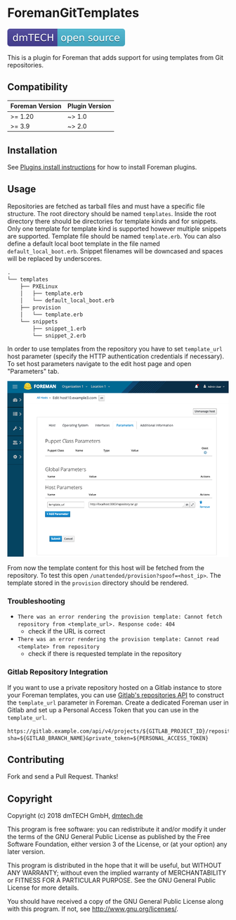 # ForemanGitTemplates

[<img src="https://raw.githubusercontent.com/dm-drogeriemarkt/.github/refs/heads/main/assets/dmtech-open-source-badge.svg">](https://www.dmtech.de/)

This is a plugin for Foreman that adds support for using templates from Git repositories.

## Compatibility

| Foreman Version | Plugin Version |
| --------------- | -------------- |
| >= 1.20         | ~> 1.0         |
| >= 3.9          | ~> 2.0         |

## Installation

See [Plugins install instructions](https://theforeman.org/plugins/) for how to install Foreman plugins.

## Usage

Repositories are fetched as tarball files and must have a specific file structure. The root directory should be named `templates`. Inside the root directory there should be directories for template kinds and for snippets. Only one template for template kind is supported however multiple snippets are supported. Template file should be named `template.erb`. You can also define a default local boot template in the file named `default_local_boot.erb`. Snippet filenames will be downcased and spaces will be replaced by underscores.

```
.
└── templates
    ├── PXELinux
    │   ├── template.erb
    │   └── default_local_boot.erb
    ├── provision
    │   └── template.erb
    └── snippets
        ├── snippet_1.erb
        └── snippet_2.erb
```

In order to use templates from the repository you have to set `template_url` host parameter (specify the HTTP authentication credentials if necessary). To set host parameters navigate to the edit host page and open "Parameters" tab.

![Host Parameters](./doc/images/host_parameters.png)

From now the template content for this host will be fetched from the repository. To test this open `/unattended/provision?spoof=<host_ip>`. The template stored in the `provision` directory should be rendered.

### Troubleshooting

- `There was an error rendering the provision template: Cannot fetch repository from <template_url>. Response code: 404`
  - check if the URL is correct
- `There was an error rendering the provision template: Cannot read <template> from repository`
  - check if there is requested template in the repository

### Gitlab Repository Integration

If you want to use a private repository hosted on a Gitlab instance to store your Foreman templates, you can use [Gitlab's repositories API](https://docs.gitlab.com/ee/api/repositories.html#get-file-archive) to construct the `template_url` parameter in Foreman. Create a dedicated Foreman user in Gitlab and set up a Personal Access Token that you can use in the `template_url`.

```
https://gitlab.example.com/api/v4/projects/${GITLAB_PROJECT_ID}/repository/archive.tar.gz?sha=${GITLAB_BRANCH_NAME}&private_token=${PERSONAL_ACCESS_TOKEN}
```

## Contributing

Fork and send a Pull Request. Thanks!

## Copyright

Copyright (c) 2018 dmTECH GmbH, [dmtech.de](https://www.dmtech.de/)

This program is free software: you can redistribute it and/or modify
it under the terms of the GNU General Public License as published by
the Free Software Foundation, either version 3 of the License, or
(at your option) any later version.

This program is distributed in the hope that it will be useful,
but WITHOUT ANY WARRANTY; without even the implied warranty of
MERCHANTABILITY or FITNESS FOR A PARTICULAR PURPOSE.  See the
GNU General Public License for more details.

You should have received a copy of the GNU General Public License
along with this program.  If not, see <http://www.gnu.org/licenses/>.
